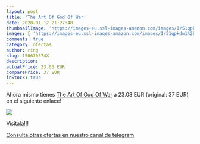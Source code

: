 ```yaml
---
layout: post
title: 'The Art Of God Of War'
date: 2020-01-12 21:27:48
thumbnailImage: 'https://images-eu.ssl-images-amazon.com/images/I/51qpkdw1%2B8L._SL200_.jpg'
images: [ 'https://images-eu.ssl-images-amazon.com/images/I/51qpkdw1%2B8L._SL200_.jpg' ]
comments: true
category: ofertas
author: ring
slug: 150670574X
description:
actualPrice: 23.03 EUR
comparePrice: 37 EUR
inStock: true
---
```


Ahora mismo tienes [The Art Of God Of War](https://www.amazon.com/dp/150670574X/?tag=redken08-20) a 23.03 EUR (original: 37 EUR) en el siguiente enlace!

[![](https://images-eu.ssl-images-amazon.com/images/I/51qpkdw1%2B8L._SL200_.jpg)](https://www.amazon.com/dp/150670574X/?tag=redken08-20)

[Visítala!!!](https://www.amazon.com/dp/150670574X/?tag=redken08-20)

[Consulta otras ofertas en nuestro canal de telegram](https://t.me/s/ofertas25)
